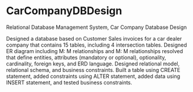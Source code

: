 # CarCompanyDBDesign
Relational Database Management System, Car Company Database Design

Designed a database based on Customer Sales invoices for a car dealer company that contains 15 tables, including 4 intersection tables. Designed ER diagram including M: M relationships and M: M relationships resolved that define entities, attributes (mandatory or optional), optionality, cardinality, foreign keys, and ERD language. Designed relational model, relational schema, and business constraints. Built a table using CREATE statement, added constraints using ALTER statement, added data using INSERT statement, and tested business constraints.
